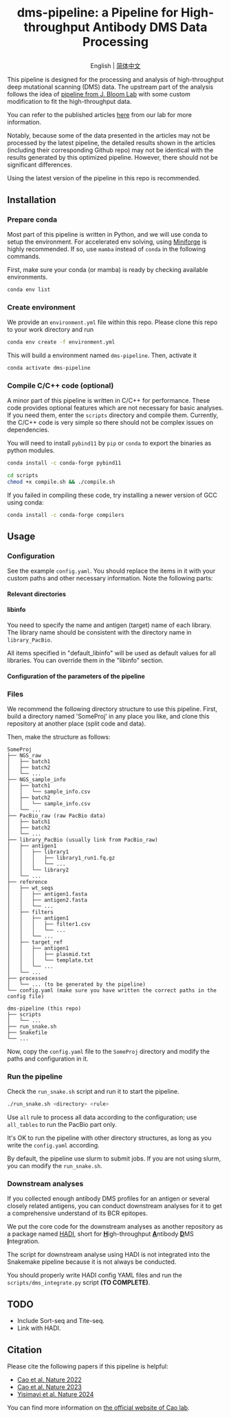 
<h1><p align='center'>dms-pipeline: a Pipeline for High-throughput Antibody DMS Data Processing</p></h1>

<p align='center'>
  English | <a href='./README.zh-CN.md'>简体中文</a> 
</p>

This pipeline is designed for the processing and analysis of high-throughput deep mutational scanning (DMS) data. The upstream part of the analysis follows the idea of [pipeline from J. Bloom Lab](https://github.com/jbloomlab/SARS-CoV-2-RBD_DMS) with some custom modification to fit the high-throughput data.

You can refer to the published articles [here](#Citation) from our lab for more information. 

Notably, because some of the data presented in the articles may not be processed by the latest pipeline, the detailed results shown in the articles (including their corresponding Github repo) may not be identical with the results generated by this optimized pipeline. However, there should not be significant differences. 

Using the latest version of the pipeline in this repo is recommended.

## Installation
### Prepare conda

Most part of this pipeline is written in Python, and we will use conda to setup the environment. For accelerated env solving, using [Miniforge](https://github.com/conda-forge/miniforge) is highly recommended. If so, use `mamba` instead of `conda` in the following commands.

First, make sure your conda (or mamba) is ready by checking available environments.

```bash
conda env list
```

### Create environment

We provide an `environment.yml` file within this repo. Please clone this repo to your work directory and run

```bash
conda env create -f environment.yml
```

This will build a environment named `dms-pipeline`. Then, activate it

```bash
conda activate dms-pipeline
```

### Compile C/C++ code (optional)

A minor part of this pipeline is written in C/C++ for performance. These code provides optional features which are not necessary for basic analyses. If you need them, enter the `scripts` directory and compile them. Currently, the C/C++ code is very simple so there should not be complex issues on dependencies.

You will need to install `pybind11` by `pip` or `conda` to export the binaries as python modules.

```bash
conda install -c conda-forge pybind11

cd scripts
chmod +x compile.sh && ./compile.sh
```

If you failed in compiling these code, try installing a newer version of GCC using conda:

```bash
conda install -c conda-forge compilers
```

## Usage
### Configuration

See the example `config.yaml`. You should replace the items in it with your custom paths and other necessary information.
Note the following parts:

#### Relevant directories

#### libinfo

You need to specify the name and antigen (target) name of each library. The library name should be consistent with the directory name in `library_PacBio`.

All items specified in "default_libinfo" will be used as default values for all libraries. You can override them in the "libinfo" section.

#### Configuration of the parameters of the pipeline

### Files

We recommend the following directory structure to use this pipeline. First, build a directory named 'SomeProj' in any place you like, and clone this repository at another place (split code and data). 

Then, make the structure as follows:

```
SomeProj
├── NGS_raw
│   ├── batch1
│   ├── batch2
│   └── ...
├── NGS_sample_info
│   ├── batch1
│   │   └── sample_info.csv
│   ├── batch2
│   │   └── sample_info.csv
│   └── ...
├── PacBio_raw (raw PacBio data)
│   ├── batch1
│   ├── batch2
│   └── ...
├── library_PacBio (usually link from PacBio_raw)
│   ├── antigen1
│   │   ├── library1
│   │   │   ├── library1_run1.fq.gz
│   │   │   └── ...    
│   │   └── library2
│   └── ...
├── reference
│   ├── wt_seqs
│   │   ├── antigen1.fasta
│   │   ├── antigen2.fasta
│   │   └── ...
│   ├── filters
│   │   ├── antigen1
│   │   │   ├── filter1.csv
│   │   │   └── ...
│   │   └── ...
│   ├── target_ref
│   │   ├── antigen1
│   │   │   ├── plasmid.txt
│   │   │   └── template.txt
│   │   └── ...
│   └── ...
├── processed
│   └── ... (to be generated by the pipeline)
└── config.yaml (make sure you have written the correct paths in the config file)

dms-pipeline (this repo)
├── scripts
│   └── ...
├── run_snake.sh
├── Snakefile
└── ...
```

Now, copy the `config.yaml` file to the `SomeProj` directory and modify the paths and configuration in it.

### Run the pipeline

Check the `run_snake.sh` script and run it to start the pipeline.

```bash
./run_snake.sh <directory> <rule>
```

Use `all` rule to process all data according to the configuration; use `all_tables` to run the PacBio part only.

It's OK to run the pipeline with other directory structures, as long as you write the `config.yaml` according.

By default, the pipeline use slurm to submit jobs. If you are not using slurm, you can modify the `run_snake.sh`.

### Downstream analyses

If you collected enough antibody DMS profiles for an antigen or several closely related antigens, you can conduct downstream analyses for it to get a comprehensive understand of its BCR epitopes.

We put the core code for the downstream analyses as another repository as a package named [HADI](https://github.com/yunlongcaolab/hadi), short for <ins>**H**</ins>igh-throughput <ins>**A**</ins>ntibody <ins>**D**</ins>MS <ins>**I**</ins>ntegration.

The script for downstream analyse using HADI is not integrated into the Snakemake pipeline because it is not always be conducted. 

You should properly write HADI config YAML files and run the `scripts/dms_integrate.py` script **(TO COMPLETE)**.

## TODO

- Include Sort-seq and Tite-seq.
- Link with HADI.

## Citation

Please cite the following papers if this pipeline is helpful:
- [Cao et al. Nature 2022](https://doi.org/10.1038/s41586-022-04980-y)
- [Cao et al. Nature 2023](https://doi.org/10.1038/s41586-022-05644-7)
- [Yisimayi et al. Nature 2024](https://doi.org/10.1038/s41586-023-06753-7)

You can find more information on [the official website of Cao lab](https://yunlongcaolab.com).
